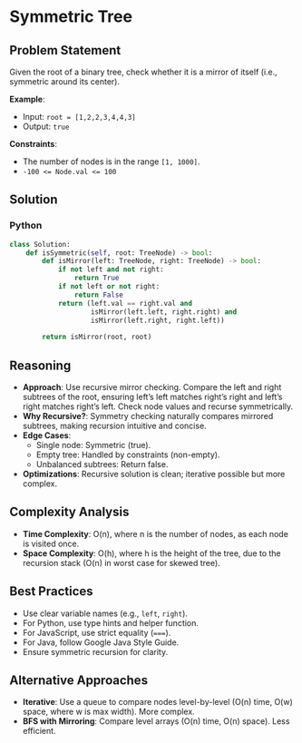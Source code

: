 # Symmetric Tree

## Problem Statement
Given the root of a binary tree, check whether it is a mirror of itself (i.e., symmetric around its center).

**Example**:
- Input: `root = [1,2,2,3,4,4,3]`
- Output: `true`

**Constraints**:
- The number of nodes is in the range `[1, 1000]`.
- `-100 <= Node.val <= 100`

## Solution

### Python
```python
class Solution:
    def isSymmetric(self, root: TreeNode) -> bool:
        def isMirror(left: TreeNode, right: TreeNode) -> bool:
            if not left and not right:
                return True
            if not left or not right:
                return False
            return (left.val == right.val and 
                    isMirror(left.left, right.right) and 
                    isMirror(left.right, right.left))
        
        return isMirror(root, root)
```

## Reasoning
- **Approach**: Use recursive mirror checking. Compare the left and right subtrees of the root, ensuring left’s left matches right’s right and left’s right matches right’s left. Check node values and recurse symmetrically.
- **Why Recursive?**: Symmetry checking naturally compares mirrored subtrees, making recursion intuitive and concise.
- **Edge Cases**:
  - Single node: Symmetric (true).
  - Empty tree: Handled by constraints (non-empty).
  - Unbalanced subtrees: Return false.
- **Optimizations**: Recursive solution is clean; iterative possible but more complex.

## Complexity Analysis
- **Time Complexity**: O(n), where n is the number of nodes, as each node is visited once.
- **Space Complexity**: O(h), where h is the height of the tree, due to the recursion stack (O(n) in worst case for skewed tree).

## Best Practices
- Use clear variable names (e.g., `left`, `right`).
- For Python, use type hints and helper function.
- For JavaScript, use strict equality (`===`).
- For Java, follow Google Java Style Guide.
- Ensure symmetric recursion for clarity.

## Alternative Approaches
- **Iterative**: Use a queue to compare nodes level-by-level (O(n) time, O(w) space, where w is max width). More complex.
- **BFS with Mirroring**: Compare level arrays (O(n) time, O(n) space). Less efficient.